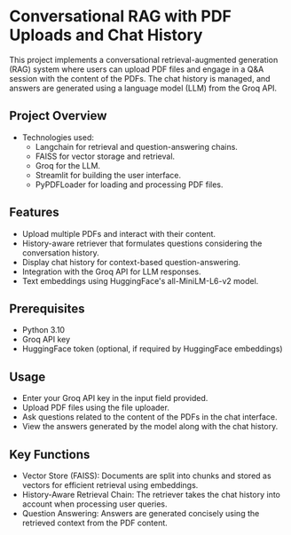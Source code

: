 # Conversational RAG with PDF Uploads and Chat History

This project implements a conversational retrieval-augmented generation (RAG) system where users can upload PDF files and engage in a Q&A session with the content of the PDFs. The chat history is managed, and answers are generated using a language model (LLM) from the Groq API.

## Project Overview
- Technologies used:
  - Langchain for retrieval and question-answering chains.
  - FAISS for vector storage and retrieval.
  - Groq for the LLM.
  - Streamlit for building the user interface.
  - PyPDFLoader for loading and processing PDF files.


## Features
- Upload multiple PDFs and interact with their content.
- History-aware retriever that formulates questions considering the conversation history.
- Display chat history for context-based question-answering.
- Integration with the Groq API for LLM responses.
- Text embeddings using HuggingFace's all-MiniLM-L6-v2 model.

## Prerequisites
- Python 3.10
- Groq API key
- HuggingFace token (optional, if required by HuggingFace embeddings)

## Usage
- Enter your Groq API key in the input field provided.
- Upload PDF files using the file uploader.
- Ask questions related to the content of the PDFs in the chat interface.
- View the answers generated by the model along with the chat history.

## Key Functions
- Vector Store (FAISS): Documents are split into chunks and stored as vectors for efficient retrieval using embeddings.
- History-Aware Retrieval Chain: The retriever takes the chat history into account when processing user queries.
- Question Answering: Answers are generated concisely using the retrieved context from the PDF content.

